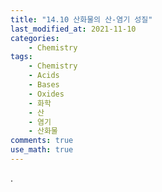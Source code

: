 ```yaml
---
title: "14.10 산화물의 산-염기 성질"
last_modified_at: 2021-11-10
categories:
    - Chemistry
tags:
    - Chemistry
    - Acids
    - Bases
    - Oxides
    - 화학
    - 산
    - 염기
    - 산화물
comments: true
use_math: true
---
```


.